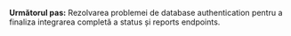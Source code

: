 **Următorul pas:** Rezolvarea problemei de database authentication pentru a finaliza integrarea completă a status și reports endpoints.

